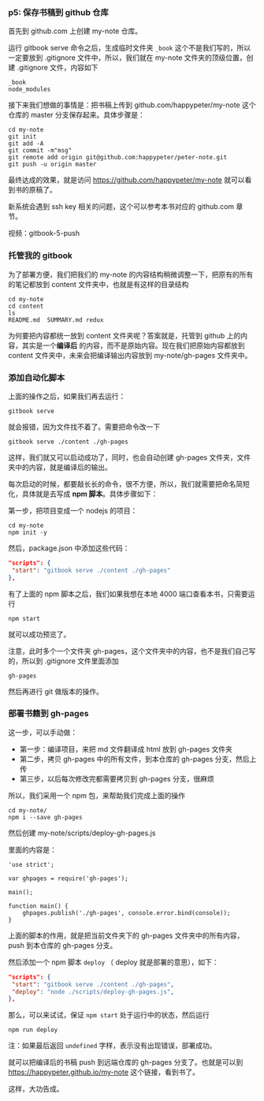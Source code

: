 ### p5: 保存书稿到 github 仓库

首先到 github.com 上创建 my-note 仓库。

运行 gitbook serve 命令之后，生成临时文件夹 `_book` 这个不是我们写的，所以一定要放到 .gitignore 文件中，所以，我们就在 my-note 文件夹的顶级位置，创建 .gitignore 文件，内容如下

```
_book
node_modules
```

接下来我们想做的事情是：把书稿上传到 github.com/happypeter/my-note 这个仓库的 master 分支保存起来。具体步骤是：

```
cd my-note
git init
git add -A
git commit -m"msg"
git remote add origin git@github.com:happypeter/peter-note.git
git push -u origin master
```

最终达成的效果，就是访问 https://github.com/happypeter/my-note 就可以看到书的原稿了。

新系统会遇到 ssh key 相关的问题，这个可以参考本书对应的 github.com 章节。

视频：gitbook-5-push

### 托管我的 gitbook

为了部署方便，我们把我们的 my-note 的内容结构稍微调整一下，把原有的所有的笔记都放到 content 文件夹中，也就是有这样的目录结构

```
cd my-note
cd content
ls
README.md  SUMMARY.md redux
```

为何要把内容都统一放到 content 文件夹呢？答案就是，托管到 github 上的内容，其实是一个**编译后** 的内容，而不是原始内容。现在我们把原始内容都放到 content 文件夹中，未来会把编译输出内容放到 my-note/gh-pages 文件夹中。

### 添加自动化脚本

上面的操作之后，如果我们再去运行：

```
gitbook serve
```

就会报错，因为文件找不着了。需要把命令改一下

```
gitbook serve ./content ./gh-pages
```

这样，我们就又可以启动成功了，同时，也会自动创建 gh-pages 文件夹，文件夹中的内容，就是编译后的输出。

每次启动的时候，都要敲长长的命令，很不方便，所以，我们就需要把命名简短化，具体就是去写成 **npm 脚本**。具体步骤如下：

第一步，把项目变成一个 nodejs 的项目：

```
cd my-note
npm init -y
```

然后，package.json 中添加这些代码：

```json
"scripts": {
 "start": "gitbook serve ./content ./gh-pages"
},
```

有了上面的 npm 脚本之后，我们如果我想在本地 4000 端口查看本书，只需要运行

```
npm start
```

就可以成功预览了。

注意，此时多个一个文件夹 gh-pages，这个文件夹中的内容，也不是我们自己写的，所以到 .gitignore 文件里面添加

```
gh-pages
```

然后再进行 git 做版本的操作。

### 部署书籍到 gh-pages

这一步，可以手动做：

- 第一步：编译项目，来把 md 文件翻译成 html 放到 gh-pages 文件夹
- 第二步，拷贝 gh-pages 中的所有文件，到本仓库的 gh-pages 分支，然后上传
- 第三步，以后每次修改完都需要拷贝到 gh-pages 分支，很麻烦

所以，我们采用一个 npm 包，来帮助我们完成上面的操作

```
cd my-note/
npm i --save gh-pages
```

然后创建 my-note/scripts/deploy-gh-pages.js

里面的内容是：

```
'use strict';

var ghpages = require('gh-pages');

main();

function main() {
    ghpages.publish('./gh-pages', console.error.bind(console));
}
```

上面的脚本的作用，就是把当前文件夹下的 gh-pages 文件夹中的所有内容，push 到本仓库的 gh-pages 分支。

然后添加一个 npm 脚本 `deploy` （ deploy 就是部署的意思），如下：

```json
"scripts": {
 "start": "gitbook serve ./content ./gh-pages",
 "deploy": "node ./scripts/deploy-gh-pages.js",
},
```

那么，可以来试试，保证 `npm start` 处于运行中的状态，然后运行

```
npm run deploy
```

注：如果最后返回 `undefined` 字样，表示没有出现错误，部署成功。

就可以把编译后的书稿 push 到远端仓库的 gh-pages 分支了。也就是可以到 https://happypeter.github.io/my-note 这个链接，看到书了。

这样，大功告成。
